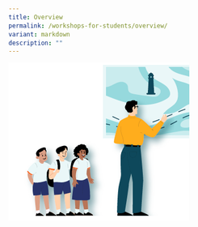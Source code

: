 ```yaml
---
title: Overview
permalink: /workshops-for-students/overview/
variant: markdown
description: ""
---
```

![](/images/pic_3.PNG)